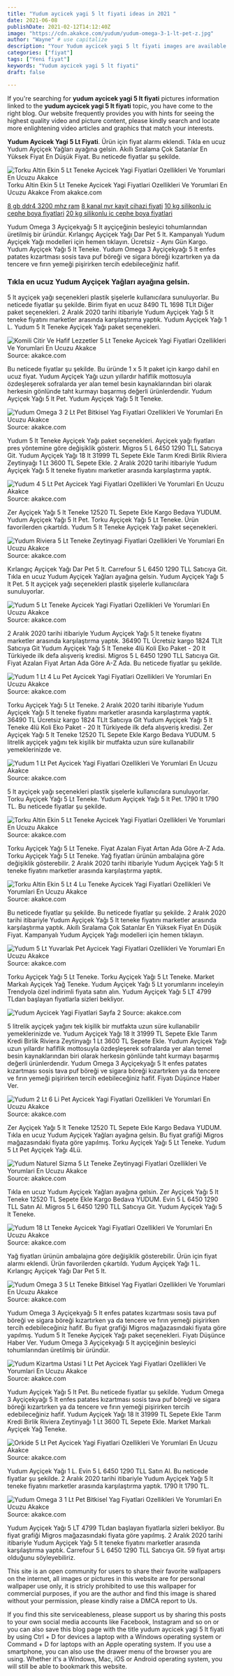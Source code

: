 ```yaml
---
title: "Yudum aycicek yagi 5 lt fiyati ideas in 2021 "
date: 2021-06-08
publishDate: 2021-02-12T14:12:40Z
image: "https://cdn.akakce.com/yudum/yudum-omega-3-1-lt-pet-z.jpg"
author: "Wayne" # use capitalize
description: "Your Yudum aycicek yagi 5 lt fiyati images are available in this site. Yudum aycicek yagi 5 lt fiyati are a topic that is being searched for and liked by netizens today. You can Download the Yudum aycicek yagi 5 lt fiyati files here. Find and Download all free photos and vectors."
categories: ["fiyat"]
tags: ["Yeni fiyat"]
keywords: "Yudum aycicek yagi 5 lt fiyati"
draft: false

---
```


If you're searching for **yudum aycicek yagi 5 lt fiyati** pictures information linked to the **yudum aycicek yagi 5 lt fiyati** topic, you have come to the right  blog.  Our website frequently  provides you with  hints  for seeing  the highest  quality video and picture  content, please kindly search and locate more enlightening video articles and graphics  that match your interests.

**Yudum Aycicek Yagi 5 Lt Fiyati**. Ürün için fiyat alarmı eklendi. Tıkla en ucuz Yudum Ayçiçek Yağları ayağına gelsin. Akıllı Sıralama Çok Satanlar En Yüksek Fiyat En Düşük Fiyat. Bu neticede fiyatlar şu şekilde.

![Torku Altin Ekin 5 Lt Teneke Aycicek Yagi Fiyatlari Ozellikleri Ve Yorumlari En Ucuzu Akakce](https://cdn.akakce.com/torku/torku-altin-ekin-5-lt-teneke-aycicek-yagi-z.jpg "Torku Altin Ekin 5 Lt Teneke Aycicek Yagi Fiyatlari Ozellikleri Ve Yorumlari En Ucuzu Akakce")
Torku Altin Ekin 5 Lt Teneke Aycicek Yagi Fiyatlari Ozellikleri Ve Yorumlari En Ucuzu Akakce From akakce.com

[8 gb ddr4 3200 mhz ram](/8-gb-ddr4-3200-mhz-ram/)
[8 kanal nvr kayit cihazi fiyati](/8-kanal-nvr-kayit-cihazi-fiyati/)
[10 kg silikonlu ic cephe boya fiyatlari](/10-kg-silikonlu-ic-cephe-boya-fiyatlari/)
[20 kg silikonlu ic cephe boya fiyatlari](/20-kg-silikonlu-ic-cephe-boya-fiyatlari/)

Yudum Omega 3 Ayçiçekyağı 5 lt ayçiçeğinin besleyici tohumlarından üretilmiş bir üründür. Kırlangıç Ayçiçek Yağı Dar Pet 5 lt. Kampanyalı Yudum Ayçiçek Yağı modelleri için hemen tıklayın. Ücretsiz - Aynı Gün Kargo. Yudum Ayçiçek Yağı 5 lt Teneke. Yudum Omega 3 Ayçiçekyağı 5 lt enfes patates kızartması sosis tava puf böreği ve sigara böreği kızartırken ya da tencere ve fırın yemeği pişirirken tercih edebileceğiniz hafif.

### Tıkla en ucuz Yudum Ayçiçek Yağları ayağına gelsin.

5 lt ayçiçek yağı seçenekleri plastik şişelerle kullanıcılara sunuluyorlar. Bu neticede fiyatlar şu şekilde. Birim fiyat en ucuz 8490 TL 1698 TLlt Diğer paket seçenekleri. 2 Aralık 2020 tarihi itibariyle Yudum Ayçiçek Yağı 5 lt teneke fiyatını marketler arasında karşılaştırma yaptık. Yudum Ayçiçek Yağı 1 L. Yudum 5 lt Teneke Ayçiçek Yağı paket seçenekleri.


![Komili Citir Ve Hafif Lezzetler 5 Lt Teneke Aycicek Yagi Fiyatlari Ozellikleri Ve Yorumlari En Ucuzu Akakce](https://cdn.akakce.com/komili/komili-citir-ve-hafif-lezzetler-5-lt-teneke-aycicek-yagi-z.jpg "Komili Citir Ve Hafif Lezzetler 5 Lt Teneke Aycicek Yagi Fiyatlari Ozellikleri Ve Yorumlari En Ucuzu Akakce")
Source: akakce.com

Bu neticede fiyatlar şu şekilde. Bu üründe 1 x 5 lt paket için kargo dahil en ucuz fiyat. Yudum Ayçiçek Yağı uzun yıllardır hafiflik mottosuyla özdeşleşerek sofralarda yer alan temel besin kaynaklarından biri olarak herkesin gönlünde taht kurmayı başarmış değerli ürünlerdendir. Yudum Ayçiçek Yağı 5 lt Pet. Yudum Ayçiçek Yağı 5 lt Teneke.

![Yudum Omega 3 2 Lt Pet Bitkisel Yag Fiyatlari Ozellikleri Ve Yorumlari En Ucuzu Akakce](https://cdn.akakce.com/yudum/yudum-omega-3-2-lt-pet-bitkisel-yag-z.jpg "Yudum Omega 3 2 Lt Pet Bitkisel Yag Fiyatlari Ozellikleri Ve Yorumlari En Ucuzu Akakce")
Source: akakce.com

Yudum 5 lt Teneke Ayçiçek Yağı paket seçenekleri. Ayçiçek yağı fiyatları pres yöntemine göre değişiklik gösterir. Migros 5 L 6450 1290 TLL Satıcıya Git. Yudum Ayçiçek Yağı 18 lt 31999 TL Sepete Ekle Tarım Kredi Birlik Riviera Zeytinyağı 1 Lt 3600 TL Sepete Ekle. 2 Aralık 2020 tarihi itibariyle Yudum Ayçiçek Yağı 5 lt teneke fiyatını marketler arasında karşılaştırma yaptık.

![Yudum 4 5 Lt Pet Aycicek Yagi Fiyatlari Ozellikleri Ve Yorumlari En Ucuzu Akakce](https://cdn.akakce.com/yudum/yudum-4-5-lt-pet-aycicek-yagi-z.jpg "Yudum 4 5 Lt Pet Aycicek Yagi Fiyatlari Ozellikleri Ve Yorumlari En Ucuzu Akakce")
Source: akakce.com

Zer Ayçiçek Yağı 5 lt Teneke 12520 TL Sepete Ekle Kargo Bedava YUDUM. Yudum Ayçiçek Yağı 5 lt Pet. Torku Ayçiçek Yağı 5 Lt Teneke. Ürün favorilerden çıkartıldı. Yudum 5 lt Teneke Ayçiçek Yağı paket seçenekleri.

![Yudum Riviera 5 Lt Teneke Zeytinyagi Fiyatlari Ozellikleri Ve Yorumlari En Ucuzu Akakce](https://cdn.akakce.com/yudum/yudum-riviera-5-lt-teneke-zeytinyagi-z.jpg "Yudum Riviera 5 Lt Teneke Zeytinyagi Fiyatlari Ozellikleri Ve Yorumlari En Ucuzu Akakce")
Source: akakce.com

Kırlangıç Ayçiçek Yağı Dar Pet 5 lt. Carrefour 5 L 6450 1290 TLL Satıcıya Git. Tıkla en ucuz Yudum Ayçiçek Yağları ayağına gelsin. Yudum Ayçiçek Yağı 5 lt Pet. 5 lt ayçiçek yağı seçenekleri plastik şişelerle kullanıcılara sunuluyorlar.

![Yudum 5 Lt Teneke Aycicek Yagi Fiyatlari Ozellikleri Ve Yorumlari En Ucuzu Akakce](https://cdn.akakce.com/yudum/yudum-5-lt-teneke-aycicek-yagi-z.jpg "Yudum 5 Lt Teneke Aycicek Yagi Fiyatlari Ozellikleri Ve Yorumlari En Ucuzu Akakce")
Source: akakce.com

2 Aralık 2020 tarihi itibariyle Yudum Ayçiçek Yağı 5 lt teneke fiyatını marketler arasında karşılaştırma yaptık. 36490 TL Ücretsiz kargo 1824 TLlt Satıcıya Git Yudum Ayçiçek Yağı 5 lt Teneke 4lü Koli Eko Paket - 20 lt Türkiyede ilk defa alışveriş kredisi. Migros 5 L 6450 1290 TLL Satıcıya Git. Fiyat Azalan Fiyat Artan Ada Göre A-Z Ada. Bu neticede fiyatlar şu şekilde.

![Yudum 1 Lt 4 Lu Pet Aycicek Yagi Fiyatlari Ozellikleri Ve Yorumlari En Ucuzu Akakce](https://cdn.akakce.com/yudum/yudum-1-lt-4-lu-pet-aycicek-yagi-z.jpg "Yudum 1 Lt 4 Lu Pet Aycicek Yagi Fiyatlari Ozellikleri Ve Yorumlari En Ucuzu Akakce")
Source: akakce.com

Torku Ayçiçek Yağı 5 Lt Teneke. 2 Aralık 2020 tarihi itibariyle Yudum Ayçiçek Yağı 5 lt teneke fiyatını marketler arasında karşılaştırma yaptık. 36490 TL Ücretsiz kargo 1824 TLlt Satıcıya Git Yudum Ayçiçek Yağı 5 lt Teneke 4lü Koli Eko Paket - 20 lt Türkiyede ilk defa alışveriş kredisi. Zer Ayçiçek Yağı 5 lt Teneke 12520 TL Sepete Ekle Kargo Bedava YUDUM. 5 litrelik ayçiçek yağını tek kişilik bir mutfakta uzun süre kullanabilir yemeklerinizde ve.

![Yudum 1 Lt Pet Aycicek Yagi Fiyatlari Ozellikleri Ve Yorumlari En Ucuzu Akakce](https://cdn.akakce.com/yudum/yudum-1-lt-pet-aycicek-yagi-z.jpg "Yudum 1 Lt Pet Aycicek Yagi Fiyatlari Ozellikleri Ve Yorumlari En Ucuzu Akakce")
Source: akakce.com

5 lt ayçiçek yağı seçenekleri plastik şişelerle kullanıcılara sunuluyorlar. Torku Ayçiçek Yağı 5 Lt Teneke. Yudum Ayçiçek Yağı 5 lt Pet. 1790 lt 1790 TL. Bu neticede fiyatlar şu şekilde.

![Torku Altin Ekin 5 Lt Teneke Aycicek Yagi Fiyatlari Ozellikleri Ve Yorumlari En Ucuzu Akakce](https://cdn.akakce.com/torku/torku-altin-ekin-5-lt-teneke-aycicek-yagi-z.jpg "Torku Altin Ekin 5 Lt Teneke Aycicek Yagi Fiyatlari Ozellikleri Ve Yorumlari En Ucuzu Akakce")
Source: akakce.com

Torku Ayçiçek Yağı 5 Lt Teneke. Fiyat Azalan Fiyat Artan Ada Göre A-Z Ada. Torku Ayçiçek Yağı 5 Lt Teneke. Yağ fiyatları ürünün ambalajına göre değişiklik gösterebilir. 2 Aralık 2020 tarihi itibariyle Yudum Ayçiçek Yağı 5 lt teneke fiyatını marketler arasında karşılaştırma yaptık.

![Torku Altin Ekin 5 Lt 4 Lu Teneke Aycicek Yagi Fiyatlari Ozellikleri Ve Yorumlari En Ucuzu Akakce](https://cdn.akakce.com/torku/torku-altin-ekin-5-lt-4-lu-teneke-aycicek-yagi-z.jpg "Torku Altin Ekin 5 Lt 4 Lu Teneke Aycicek Yagi Fiyatlari Ozellikleri Ve Yorumlari En Ucuzu Akakce")
Source: akakce.com

Bu neticede fiyatlar şu şekilde. Bu neticede fiyatlar şu şekilde. 2 Aralık 2020 tarihi itibariyle Yudum Ayçiçek Yağı 5 lt teneke fiyatını marketler arasında karşılaştırma yaptık. Akıllı Sıralama Çok Satanlar En Yüksek Fiyat En Düşük Fiyat. Kampanyalı Yudum Ayçiçek Yağı modelleri için hemen tıklayın.

![Yudum 5 Lt Yuvarlak Pet Aycicek Yagi Fiyatlari Ozellikleri Ve Yorumlari En Ucuzu Akakce](https://cdn.akakce.com/yudum/yudum-5-lt-yuvarlak-pet-x.jpg "Yudum 5 Lt Yuvarlak Pet Aycicek Yagi Fiyatlari Ozellikleri Ve Yorumlari En Ucuzu Akakce")
Source: akakce.com

Torku Ayçiçek Yağı 5 Lt Teneke. Torku Ayçiçek Yağı 5 Lt Teneke. Market Markalı Ayçiçek Yağ Teneke. Yudum Ayçiçek Yağı 5 Lt yorumlarını inceleyin Trendyola özel indirimli fiyata satın alın. Yudum Ayçiçek Yağı 5 LT 4799 TLdan başlayan fiyatlarla sizleri bekliyor.

![Yudum Aycicek Yagi Fiyatlari Sayfa 2](https://iis-akakce.akamaized.net/p.x?%2F%2Fcdn%2Edsmcdn%2Ecom%2Fty60%2Fproduct%2Fmedia%2Fimages%2F20210125%2F14%2F56995840%2F134068115%2F1%2F1%5Forg%5Fzoom%2Ejpg%3FboutiqueId%3D61%26merchantId%3D287237 "Yudum Aycicek Yagi Fiyatlari Sayfa 2")
Source: akakce.com

5 litrelik ayçiçek yağını tek kişilik bir mutfakta uzun süre kullanabilir yemeklerinizde ve. Yudum Ayçiçek Yağı 18 lt 31999 TL Sepete Ekle Tarım Kredi Birlik Riviera Zeytinyağı 1 Lt 3600 TL Sepete Ekle. Yudum Ayçiçek Yağı uzun yıllardır hafiflik mottosuyla özdeşleşerek sofralarda yer alan temel besin kaynaklarından biri olarak herkesin gönlünde taht kurmayı başarmış değerli ürünlerdendir. Yudum Omega 3 Ayçiçekyağı 5 lt enfes patates kızartması sosis tava puf böreği ve sigara böreği kızartırken ya da tencere ve fırın yemeği pişirirken tercih edebileceğiniz hafif. Fiyatı Düşünce Haber Ver.

![Yudum 2 Lt 6 Li Pet Aycicek Yagi Fiyatlari Ozellikleri Ve Yorumlari En Ucuzu Akakce](https://iis-akakce.akamaized.net/p.z?%2F%2Fn11scdn%2Eakamaized%2Enet%2Fa1%2F1024%2Fev%2Dyasam%2Faycicek%2Dyagi%2Fyudum%2Daycicek%2Dyagi%2D6%2Dx%2D2%2Dl%5F%5F0935015186865099%2Ejpg "Yudum 2 Lt 6 Li Pet Aycicek Yagi Fiyatlari Ozellikleri Ve Yorumlari En Ucuzu Akakce")
Source: akakce.com

Zer Ayçiçek Yağı 5 lt Teneke 12520 TL Sepete Ekle Kargo Bedava YUDUM. Tıkla en ucuz Yudum Ayçiçek Yağları ayağına gelsin. Bu fiyat grafiği Migros mağazasındaki fiyata göre yapılmış. Torku Ayçiçek Yağı 5 Lt Teneke. Yudum 5 Lt Pet Ayçiçek Yağı 4Lü.

![Yudum Naturel Sizma 5 Lt Teneke Zeytinyagi Fiyatlari Ozellikleri Ve Yorumlari En Ucuzu Akakce](https://cdn.akakce.com/yudum/yudum-naturel-sizma-5-lt-teneke-zeytinyagi-z.jpg "Yudum Naturel Sizma 5 Lt Teneke Zeytinyagi Fiyatlari Ozellikleri Ve Yorumlari En Ucuzu Akakce")
Source: akakce.com

Tıkla en ucuz Yudum Ayçiçek Yağları ayağına gelsin. Zer Ayçiçek Yağı 5 lt Teneke 12520 TL Sepete Ekle Kargo Bedava YUDUM. Evin 5 L 6450 1290 TLL Satın Al. Migros 5 L 6450 1290 TLL Satıcıya Git. Yudum Ayçiçek Yağı 5 lt Teneke.

![Yudum 18 Lt Teneke Aycicek Yagi Fiyatlari Ozellikleri Ve Yorumlari En Ucuzu Akakce](https://cdn.akakce.com/yudum/yudum-18-lt-teneke-x.jpg "Yudum 18 Lt Teneke Aycicek Yagi Fiyatlari Ozellikleri Ve Yorumlari En Ucuzu Akakce")
Source: akakce.com

Yağ fiyatları ürünün ambalajına göre değişiklik gösterebilir. Ürün için fiyat alarmı eklendi. Ürün favorilerden çıkartıldı. Yudum Ayçiçek Yağı 1 L. Kırlangıç Ayçiçek Yağı Dar Pet 5 lt.

![Yudum Omega 3 5 Lt Teneke Bitkisel Yag Fiyatlari Ozellikleri Ve Yorumlari En Ucuzu Akakce](https://cdn.akakce.com/yudum/yudum-omega-3-5-lt-teneke-bitkisel-yag-z.jpg "Yudum Omega 3 5 Lt Teneke Bitkisel Yag Fiyatlari Ozellikleri Ve Yorumlari En Ucuzu Akakce")
Source: akakce.com

Yudum Omega 3 Ayçiçekyağı 5 lt enfes patates kızartması sosis tava puf böreği ve sigara böreği kızartırken ya da tencere ve fırın yemeği pişirirken tercih edebileceğiniz hafif. Bu fiyat grafiği Migros mağazasındaki fiyata göre yapılmış. Yudum 5 lt Teneke Ayçiçek Yağı paket seçenekleri. Fiyatı Düşünce Haber Ver. Yudum Omega 3 Ayçiçekyağı 5 lt ayçiçeğinin besleyici tohumlarından üretilmiş bir üründür.

![Yudum Kizartma Ustasi 1 Lt Pet Aycicek Yagi Fiyatlari Ozellikleri Ve Yorumlari En Ucuzu Akakce](https://cdn.akakce.com/yudum/yudum-kizartma-ustasi-1-lt-pet-aycicek-yagi-z.jpg "Yudum Kizartma Ustasi 1 Lt Pet Aycicek Yagi Fiyatlari Ozellikleri Ve Yorumlari En Ucuzu Akakce")
Source: akakce.com

Yudum Ayçiçek Yağı 5 lt Pet. Bu neticede fiyatlar şu şekilde. Yudum Omega 3 Ayçiçekyağı 5 lt enfes patates kızartması sosis tava puf böreği ve sigara böreği kızartırken ya da tencere ve fırın yemeği pişirirken tercih edebileceğiniz hafif. Yudum Ayçiçek Yağı 18 lt 31999 TL Sepete Ekle Tarım Kredi Birlik Riviera Zeytinyağı 1 Lt 3600 TL Sepete Ekle. Market Markalı Ayçiçek Yağ Teneke.

![Orkide 5 Lt Pet Aycicek Yagi Fiyatlari Ozellikleri Ve Yorumlari En Ucuzu Akakce](https://cdn.akakce.com/orkide/orkide-5-lt-pet-aycicek-yagi-z.jpg "Orkide 5 Lt Pet Aycicek Yagi Fiyatlari Ozellikleri Ve Yorumlari En Ucuzu Akakce")
Source: akakce.com

Yudum Ayçiçek Yağı 1 L. Evin 5 L 6450 1290 TLL Satın Al. Bu neticede fiyatlar şu şekilde. 2 Aralık 2020 tarihi itibariyle Yudum Ayçiçek Yağı 5 lt teneke fiyatını marketler arasında karşılaştırma yaptık. 1790 lt 1790 TL.

![Yudum Omega 3 1 Lt Pet Bitkisel Yag Fiyatlari Ozellikleri Ve Yorumlari En Ucuzu Akakce](https://cdn.akakce.com/yudum/yudum-omega-3-1-lt-pet-z.jpg "Yudum Omega 3 1 Lt Pet Bitkisel Yag Fiyatlari Ozellikleri Ve Yorumlari En Ucuzu Akakce")
Source: akakce.com

Yudum Ayçiçek Yağı 5 LT 4799 TLdan başlayan fiyatlarla sizleri bekliyor. Bu fiyat grafiği Migros mağazasındaki fiyata göre yapılmış. 2 Aralık 2020 tarihi itibariyle Yudum Ayçiçek Yağı 5 lt teneke fiyatını marketler arasında karşılaştırma yaptık. Carrefour 5 L 6450 1290 TLL Satıcıya Git. 59 fiyat artışı olduğunu söyleyebiliriz.

This site is an open community for users to share their favorite wallpapers on the internet, all images or pictures in this website are for personal wallpaper use only, it is stricly prohibited to use this wallpaper for commercial purposes, if you are the author and find this image is shared without your permission, please kindly raise a DMCA report to Us.

If you find this site serviceableness, please support us by sharing this posts to your own social media accounts like Facebook, Instagram and so on or you can also save this blog page with the title yudum aycicek yagi 5 lt fiyati by using Ctrl + D for devices a laptop with a Windows operating system or Command + D for laptops with an Apple operating system. If you use a smartphone, you can also use the drawer menu of the browser you are using. Whether it's a Windows, Mac, iOS or Android operating system, you will still be able to bookmark this website.
